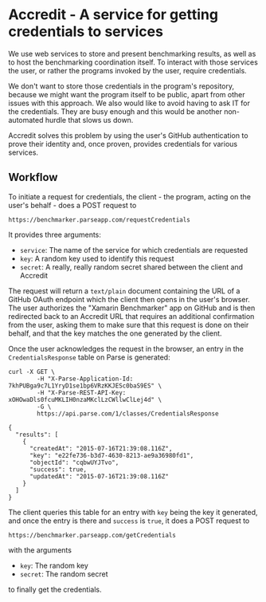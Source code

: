 # Accredit - A service for getting credentials to services

We use web services to store and present benchmarking results, as well
as to host the benchmarking coordination itself.  To interact with
those services the user, or rather the programs invoked by the user,
require credentials.

We don't want to store those credentials in the program's repository,
because we might want the program itself to be public, apart from
other issues with this approach.  We also would like to avoid having
to ask IT for the credentials.  They are busy enough and this would be
another non-automated hurdle that slows us down.

Accredit solves this problem by using the user's GitHub authentication
to prove their identity and, once proven, provides credentials for
various services.

## Workflow

To initiate a request for credentials, the client - the program,
acting on the user's behalf - does a POST request to

    https://benchmarker.parseapp.com/requestCredentials

It provides three arguments:

  - `service`: The name of the service for which credentials are requested
  - `key`: A random key used to identify this request
  - `secret`: A really, really random secret shared between the client and Accredit

The request will return a `text/plain` document containing the URL of
a GitHub OAuth endpoint which the client then opens in the user's
browser.  The user authorizes the "Xamarin Benchmarker" app on GitHub
and is then redirected back to an Accredit URL that requires an
additional confirmation from the user, asking them to make sure that
this request is done on their behalf, and that the key matches the one
generated by the client.

Once the user acknowledges the request in the browser, an entry in the
`CredentialsResponse` table on Parse is generated:

    curl -X GET \
            -H "X-Parse-Application-Id: 7khPUBga9c7L1YryD1se1bp6VRzKKJESc0baS9ES" \
            -H "X-Parse-REST-API-Key: xOHOwaDls0fcuMKLIH0nzaMKclLzCWllwClLej4d" \
            -G \
            https://api.parse.com/1/classes/CredentialsResponse
    
    {
      "results": [
        {
          "createdAt": "2015-07-16T21:39:08.116Z",
          "key": "e22fe736-b3d7-4630-8213-ae9a36980fd1",
          "objectId": "cqbwUYJTvo",
          "success": true,
          "updatedAt": "2015-07-16T21:39:08.116Z"
        }
      ]
    }

The client queries this table for an entry with `key` being the key it
generated, and once the entry is there and `success` is `true`, it
does a POST request to

    https://benchmarker.parseapp.com/getCredentials

with the arguments

  - `key`: The random key
  - `secret`: The random secret

to finally get the credentials.
